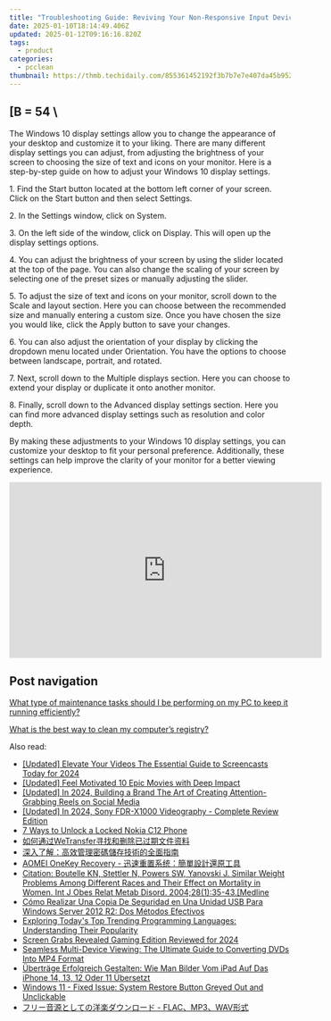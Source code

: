 ```yaml
---
title: "Troubleshooting Guide: Reviving Your Non-Responsive Input Devices with YL Solutions"
date: 2025-01-10T18:14:49.406Z
updated: 2025-01-12T09:16:16.820Z
tags:
  - product
categories:
  - pcclean
thumbnail: https://thmb.techidaily.com/855361452192f3b7b7e7e407da45b95275a5f560d0d0de9b64cf3676aeaaee8b.jpg
---
```


## \[B = 54 \

The Windows 10 display settings allow you to change the appearance of your desktop and customize it to your liking. There are many different display settings you can adjust, from adjusting the brightness of your screen to choosing the size of text and icons on your monitor. Here is a step-by-step guide on how to adjust your Windows 10 display settings. 

1\. Find the Start button located at the bottom left corner of your screen. Click on the Start button and then select Settings.

2\. In the Settings window, click on System.

3\. On the left side of the window, click on Display. This will open up the display settings options. 

4\. You can adjust the brightness of your screen by using the slider located at the top of the page. You can also change the scaling of your screen by selecting one of the preset sizes or manually adjusting the slider.

5\. To adjust the size of text and icons on your monitor, scroll down to the Scale and layout section. Here you can choose between the recommended size and manually entering a custom size. Once you have chosen the size you would like, click the Apply button to save your changes.

6\. You can also adjust the orientation of your display by clicking the dropdown menu located under Orientation. You have the options to choose between landscape, portrait, and rotated.

7\. Next, scroll down to the Multiple displays section. Here you can choose to extend your display or duplicate it onto another monitor.

8\. Finally, scroll down to the Advanced display settings section. Here you can find more advanced display settings such as resolution and color depth. 

By making these adjustments to your Windows 10 display settings, you can customize your desktop to fit your personal preference. Additionally, these settings can help improve the clarity of your monitor for a better viewing experience.

<!-- affiliate ads begin -->
<iframe width="560" height="315" src="https://www.youtube.com/embed/VxFUhesNCKo?si=Ti0ui6DXYP12sjSs" title="YouTube video player" frameborder="0" allow="accelerometer; autoplay; clipboard-write; encrypted-media; gyroscope; picture-in-picture; web-share" referrerpolicy="strict-origin-when-cross-origin" allowfullscreen></iframe>
<!-- affiliate ads end -->

## Post navigation

[What type of maintenance tasks should I be performing on my PC to keep it running efficiently?](https://tools.techidaily.com/pcclean/products/)

[What is the best way to clean my computer’s registry?](https://tools.techidaily.com/pcclean/products/)

<ins class="adsbygoogle"
     style="display:block"
     data-ad-format="autorelaxed"
     data-ad-client="ca-pub-7571918770474297"
     data-ad-slot="1223367746"></ins>

<ins class="adsbygoogle"
     style="display:block"
     data-ad-client="ca-pub-7571918770474297"
     data-ad-slot="8358498916"
     data-ad-format="auto"
     data-full-width-responsive="true"></ins>

<span class="atpl-alsoreadstyle">Also read:</span>
<div><ul>
<li><a href="https://screen-sharing-recording.techidaily.com/updated-elevate-your-videos-the-essential-guide-to-screencasts-today-for-2024/"><u>[Updated] Elevate Your Videos The Essential Guide to Screencasts Today for 2024</u></a></li>
<li><a href="https://some-techniques.techidaily.com/updated-feel-motivated-10-epic-movies-with-deep-impact/"><u>[Updated] Feel Motivated 10 Epic Movies with Deep Impact</u></a></li>
<li><a href="https://facebook-clips.techidaily.com/updated-in-2024-building-a-brand-the-art-of-creating-attention-grabbing-reels-on-social-media/"><u>[Updated] In 2024, Building a Brand The Art of Creating Attention-Grabbing Reels on Social Media</u></a></li>
<li><a href="https://fox-helps.techidaily.com/updated-in-2024-sony-fdr-x1000-videography-complete-review-edition/"><u>[Updated] In 2024, Sony FDR-X1000 Videography - Complete Review Edition</u></a></li>
<li><a href="https://easy-unlock-android.techidaily.com/7-ways-to-unlock-a-locked-nokia-c12-phone-by-drfone-android/"><u>7 Ways to Unlock a Locked Nokia C12 Phone</u></a></li>
<li><a href="https://discover-able.techidaily.com/1728469666909-wetransfer/"><u>如何通过WeTransfer寻找和删除已过期文件资料</u></a></li>
<li><a href="https://discover-able.techidaily.com/5rex5ywl5lqg6kej77ya6auy5pwi566h55cg5aplusg56k85ysy5a2y5oqa6kgt55qe5ywo6z2i5oyh5y2x/"><u>深入了解：高效管理密碼儲存技術的全面指南</u></a></li>
<li><a href="https://discover-able.techidaily.com/1728469871160-aomei-onekey-recovery/"><u>AOMEI OneKey Recovery - 迅速重置系统：簡單設計還原工具</u></a></li>
<li><a href="https://discover-able.techidaily.com/citation-boutelle-kn-stettler-n-powers-sw-yanovski-j-similar-weight-problems-among-different-races-and-their-effect-on-mortality-in-women-int-j-obes-relat-m79/"><u>Citation: Boutelle KN, Stettler N, Powers SW, Yanovski J. Similar Weight Problems Among Different Races and Their Effect on Mortality in Women. Int J Obes Relat Metab Disord. 2004;28(1):35-43.[Medline</u></a></li>
<li><a href="https://discover-able.techidaily.com/como-realizar-una-copia-de-seguridad-en-una-unidad-usb-para-windows-server-2012-r2-dos-metodos-efectivos/"><u>Cómo Realizar Una Copia De Seguridad en Una Unidad USB Para Windows Server 2012 R2: Dos Métodos Efectivos</u></a></li>
<li><a href="https://some-tips.techidaily.com/exploring-todays-top-trending-programming-languages-understanding-their-popularity/"><u>Exploring Today's Top Trending Programming Languages: Understanding Their Popularity</u></a></li>
<li><a href="https://digital-screen-recording.techidaily.com/screen-grabs-revealed-gaming-edition-reviewed-for-2024/"><u>Screen Grabs Revealed Gaming Edition Reviewed for 2024</u></a></li>
<li><a href="https://tech-haven.techidaily.com/seamless-multi-device-viewing-the-ultimate-guide-to-converting-dvds-into-mp4-format/"><u>Seamless Multi-Device Viewing: The Ultimate Guide to Converting DVDs Into MP4 Format</u></a></li>
<li><a href="https://discover-able.techidaily.com/ubertrage-erfolgreich-gestalten-wie-man-bilder-vom-ipad-auf-das-iphone-14-13-12-oder-11-ubersetzt/"><u>Überträge Erfolgreich Gestalten: Wie Man Bilder Vom iPad Auf Das iPhone 14, 13, 12 Oder 11 Übersetzt</u></a></li>
<li><a href="https://discover-able.techidaily.com/windows-11-fixed-issue-system-restore-button-greyed-out-and-unclickable/"><u>Windows 11 - Fixed Issue: System Restore Button Greyed Out and Unclickable</u></a></li>
<li><a href="https://win-answers.techidaily.com/1726029884956-flacmp3wav/"><u>フリー音源としての洋楽ダウンロード - FLAC、MP3、WAV形式</u></a></li>
</ul></div>

